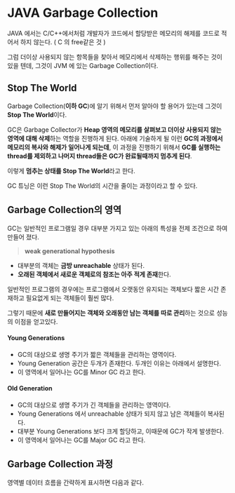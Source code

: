 # JAVA Garbage Collection

JAVA 에서는 C/C++에서처럼 개발자가 코드에서 할당받은 메모리의 해제를 코드로 적어서 하지 않는다. ( C 의 free같은 것 )

그럼 더이상 사용되지 않는 항목들을 찾아서 메모리에서 삭제하는 행위를 해주는 것이 있을 텐데, 그것이 JVM 에 있는 Garbage Collection이다.

## Stop The World

Garbage Collection(**이하 GC**)에 알기 위해서 먼저 알아야 할 용어가 있는데 그것이 **Stop The World**이다.

GC은 Garbage Collector가 **Heap 영역의 메모리를 살펴보고 더이상 사용되지 않는 영역에 대해 삭제**하는 역할을 진행하게 된다. 아래에 기술하게 될 이런 **GC의 과정에서 메모리의 복사와 해제가 일어나게 되는데**, 이 과정을 진행하기 위해서 **GC를 실행하는 thread를 제외하고 나머지 thread들은 GC가 완료될때까지 멈추게 된다**.

이렇게 **멈추는 상태를 Stop The World**라고 한다.

GC 튜닝은 이런 Stop The World의 시간을 줄이는 과정이라고 할 수 있다.

## Garbage Collection의 영역

GC는 일반적인 프로그램일 경우 대부분 가지고 있는 아래의 특성을 전제 조건으로 하여 만들어 졌다.

> **weak generational hypothesis**

* 대부분의 객체는 **금방 unreachable** 상태가 된다.
* **오래된 객체에서 새로운 객체로의 참조는 아주 적게 존재**한다.

일반적인 프로그램의 경우에는 프로그램에서 오랫동안 유지되는 객체보다 짧은 시간 존재하고 필요없게 되는 객체들이 훨씬 많다.

그렇기 때문에 **새로 만들어지는 객체와 오래동안 남는 객체를 따로 관리**하는 것으로 성능의 이점을 얻고있다.

#### Young Generations

* GC의 대상으로 생명 주기가 짧은 객체들을 관리하는 영역이다.
* Young Generation 공간은 두개가 존재한다. 두개인 이유는 아래에서 설명한다.
* 이 영역에서 일어나는 GC를 Minor GC 라고 한다.

#### Old Generation

* GC의 대상으로 생명 주기가 긴 객체들을 관리하는 영역이다.
* Young Generations 에서 unreachable 상태가 되지 않고 남은 객체들이 복사된다.
* 대부분 Young Generations 보다 크게 할당하고, 이때문에 GC가 작게 발생한다.
* 이 영역에서 일어나는 GC를 Major GC 라고 한다.

## Garbage Collection 과정

영역별 데이터 흐름을 간략하게 표시하면 다음과 같다.



